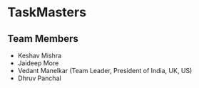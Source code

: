 # TaskMasters
<h2>Team Members</h2>
<ul>
  <li>Keshav Mishra </li>
  <li>Jaideep More</li>
  <li>Vedant Manelkar (Team Leader, President of India, UK, US)</li>
  <li>Dhruv Panchal </li>
</ul>
